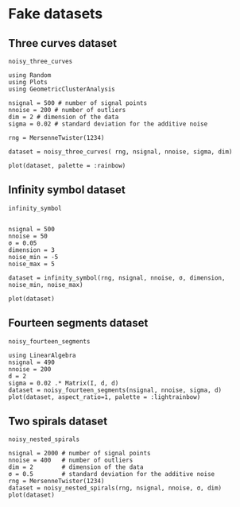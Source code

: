 # Fake datasets

## Three curves dataset

```@docs
noisy_three_curves
```

```@example fake
using Random
using Plots
using GeometricClusterAnalysis

nsignal = 500 # number of signal points
nnoise = 200 # number of outliers
dim = 2 # dimension of the data
sigma = 0.02 # standard deviation for the additive noise

rng = MersenneTwister(1234)

dataset = noisy_three_curves( rng, nsignal, nnoise, sigma, dim)

plot(dataset, palette = :rainbow)
```

## Infinity symbol dataset

```@docs
infinity_symbol
```

```@example fake

nsignal = 500 
nnoise = 50
σ = 0.05
dimension = 3
noise_min = -5
noise_max = 5

dataset = infinity_symbol(rng, nsignal, nnoise, σ, dimension, noise_min, noise_max)

plot(dataset)
```

## Fourteen segments dataset

```@docs
noisy_fourteen_segments
```

```@example fake
using LinearAlgebra
nsignal = 490 
nnoise = 200 
d = 2
sigma = 0.02 .* Matrix(I, d, d)
dataset = noisy_fourteen_segments(nsignal, nnoise, sigma, d)
plot(dataset, aspect_ratio=1, palette = :lightrainbow)
```

## Two spirals dataset

```@docs
noisy_nested_spirals
```

```@example fake
nsignal = 2000 # number of signal points
nnoise = 400   # number of outliers
dim = 2        # dimension of the data
σ = 0.5        # standard deviation for the additive noise
rng = MersenneTwister(1234)
dataset = noisy_nested_spirals(rng, nsignal, nnoise, σ, dim)
plot(dataset)
```

